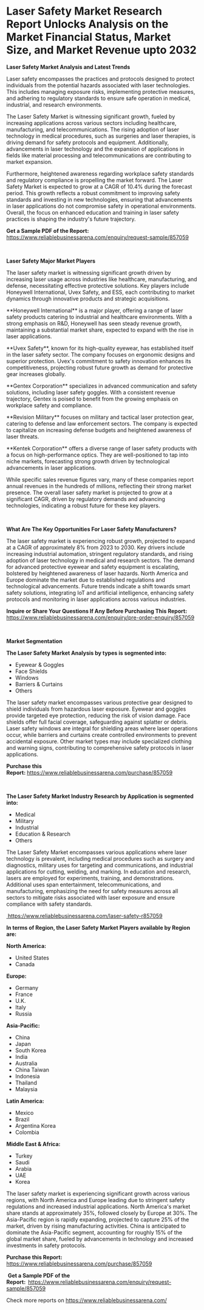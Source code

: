 <p><h1>Laser Safety Market Research Report Unlocks Analysis on the Market Financial Status, Market Size, and Market Revenue upto 2032</h1></p><p><strong>Laser Safety Market Analysis and Latest Trends</strong></p>
<p><p>Laser safety encompasses the practices and protocols designed to protect individuals from the potential hazards associated with laser technologies. This includes managing exposure risks, implementing protective measures, and adhering to regulatory standards to ensure safe operation in medical, industrial, and research environments. </p><p>The Laser Safety Market is witnessing significant growth, fueled by increasing applications across various sectors including healthcare, manufacturing, and telecommunications. The rising adoption of laser technology in medical procedures, such as surgeries and laser therapies, is driving demand for safety protocols and equipment. Additionally, advancements in laser technology and the expansion of applications in fields like material processing and telecommunications are contributing to market expansion.</p><p>Furthermore, heightened awareness regarding workplace safety standards and regulatory compliance is propelling the market forward. The Laser Safety Market is expected to grow at a CAGR of 10.4% during the forecast period. This growth reflects a robust commitment to improving safety standards and investing in new technologies, ensuring that advancements in laser applications do not compromise safety in operational environments. Overall, the focus on enhanced education and training in laser safety practices is shaping the industry's future trajectory.</p></p>
<p><strong>Get a Sample PDF of the Report:&nbsp;</strong> <a href="https://www.reliablebusinessarena.com/enquiry/request-sample/857059?utm_campaign=2383&utm_medium=2&utm_source=Github&utm_content=ia&utm_term=17022025&utm_id=laser-safety">https://www.reliablebusinessarena.com/enquiry/request-sample/857059</a></p>
<p>&nbsp;</p>
<p><strong>Laser Safety Major Market Players</strong></p>
<p><p>The laser safety market is witnessing significant growth driven by increasing laser usage across industries like healthcare, manufacturing, and defense, necessitating effective protective solutions. Key players include Honeywell International, Uvex Safety, and ESS, each contributing to market dynamics through innovative products and strategic acquisitions.</p><p>**Honeywell International** is a major player, offering a range of laser safety products catering to industrial and healthcare environments. With a strong emphasis on R&D, Honeywell has seen steady revenue growth, maintaining a substantial market share, expected to expand with the rise in laser applications.</p><p>**Uvex Safety**, known for its high-quality eyewear, has established itself in the laser safety sector. The company focuses on ergonomic designs and superior protection. Uvex's commitment to safety innovation enhances its competitiveness, projecting robust future growth as demand for protective gear increases globally.</p><p>**Gentex Corporation** specializes in advanced communication and safety solutions, including laser safety goggles. With a consistent revenue trajectory, Gentex is poised to benefit from the growing emphasis on workplace safety and compliance.</p><p>**Revision Military** focuses on military and tactical laser protection gear, catering to defense and law enforcement sectors. The company is expected to capitalize on increasing defense budgets and heightened awareness of laser threats.</p><p>**Kentek Corporation** offers a diverse range of laser safety products with a focus on high-performance optics. They are well-positioned to tap into niche markets, forecasting strong growth driven by technological advancements in laser applications.</p><p>While specific sales revenue figures vary, many of these companies report annual revenues in the hundreds of millions, reflecting their strong market presence. The overall laser safety market is projected to grow at a significant CAGR, driven by regulatory demands and advancing technologies, indicating a robust future for these key players.</p></p>
<p>&nbsp;</p>
<p><strong>What Are The Key Opportunities For Laser Safety Manufacturers?</strong></p>
<p><p>The laser safety market is experiencing robust growth, projected to expand at a CAGR of approximately 8% from 2023 to 2030. Key drivers include increasing industrial automation, stringent regulatory standards, and rising adoption of laser technology in medical and research sectors. The demand for advanced protective eyewear and safety equipment is escalating, bolstered by heightened awareness of laser hazards. North America and Europe dominate the market due to established regulations and technological advancements. Future trends indicate a shift towards smart safety solutions, integrating IoT and artificial intelligence, enhancing safety protocols and monitoring in laser applications across various industries.</p></p>
<p><strong>Inquire or Share Your Questions If Any Before Purchasing This Report:</strong> <a href="https://www.reliablebusinessarena.com/enquiry/pre-order-enquiry/857059?utm_campaign=2383&utm_medium=2&utm_source=Github&utm_content=ia&utm_term=17022025&utm_id=laser-safety">https://www.reliablebusinessarena.com/enquiry/pre-order-enquiry/857059</a></p>
<p>&nbsp;</p>
<p><strong>Market Segmentation</strong></p>
<p><strong>The Laser Safety Market Analysis by types is segmented into:</strong></p>
<p><ul><li>Eyewear & Goggles</li><li>Face Shields</li><li>Windows</li><li>Barriers & Curtains</li><li>Others</li></ul></p>
<p><p>The laser safety market encompasses various protective gear designed to shield individuals from hazardous laser exposure. Eyewear and goggles provide targeted eye protection, reducing the risk of vision damage. Face shields offer full facial coverage, safeguarding against splatter or debris. Laser safety windows are integral for shielding areas where laser operations occur, while barriers and curtains create controlled environments to prevent accidental exposure. Other market types may include specialized clothing and warning signs, contributing to comprehensive safety protocols in laser applications.</p></p>
<p><strong>Purchase this Report:&nbsp;</strong><a href="https://www.reliablebusinessarena.com/purchase/857059?utm_campaign=2383&utm_medium=2&utm_source=Github&utm_content=ia&utm_term=17022025&utm_id=laser-safety">https://www.reliablebusinessarena.com/purchase/857059</a></p>
<p>&nbsp;</p>
<p><strong>The Laser Safety Market Industry Research by Application is segmented into:</strong></p>
<p><ul><li>Medical</li><li>Military</li><li>Industrial</li><li>Education & Research</li><li>Others</li></ul></p>
<p><p>The Laser Safety Market encompasses various applications where laser technology is prevalent, including medical procedures such as surgery and diagnostics, military uses for targeting and communications, and industrial applications for cutting, welding, and marking. In education and research, lasers are employed for experiments, training, and demonstrations. Additional uses span entertainment, telecommunications, and manufacturing, emphasizing the need for safety measures across all sectors to mitigate risks associated with laser exposure and ensure compliance with safety standards.</p></p>
<p><a href="https://www.reliablebusinessarena.com/laser-safety-r857059?utm_campaign=2383&utm_medium=2&utm_source=Github&utm_content=ia&utm_term=17022025&utm_id=laser-safety">&nbsp;https://www.reliablebusinessarena.com/laser-safety-r857059</a></p>
<p><strong>In terms of Region, the Laser Safety Market Players available by Region are:</strong></p>
<p>
    <p> <strong> North America: </strong>
        <ul>
            <li>United States</li>
            <li>Canada</li>
        </ul>
        </p> 
    <p> <strong> Europe: </strong>
        <ul>
            <li>Germany</li>
            <li>France</li>
            <li>U.K.</li>
            <li>Italy</li>
            <li>Russia</li>
        </ul>
        </p> 
    <p> <strong> Asia-Pacific: </strong>
        <ul>
            <li>China</li>
            <li>Japan</li>
            <li>South Korea</li>
            <li>India</li>
            <li>Australia</li>
            <li>China Taiwan</li>
            <li>Indonesia</li>
            <li>Thailand</li>
            <li>Malaysia</li>
        </ul>
        </p> 
    <p> <strong> Latin America: </strong>
        <ul>
            <li>Mexico</li>
            <li>Brazil</li>
            <li>Argentina Korea</li>
            <li>Colombia</li>
        </ul>
        </p> 
    <p> <strong> Middle East & Africa: </strong>
        <ul>
            <li>Turkey</li>
            <li>Saudi</li>
            <li>Arabia</li>
            <li>UAE</li>
            <li>Korea</li>
        </ul>
    </p>
    </p>
<p><p>The laser safety market is experiencing significant growth across various regions, with North America and Europe leading due to stringent safety regulations and increased industrial applications. North America's market share stands at approximately 35%, followed closely by Europe at 30%. The Asia-Pacific region is rapidly expanding, projected to capture 25% of the market, driven by rising manufacturing activities. China is anticipated to dominate the Asia-Pacific segment, accounting for roughly 15% of the global market share, fueled by advancements in technology and increased investments in safety protocols.</p></p>
<p><strong>Purchase this Report: </strong><a href="https://www.reliablebusinessarena.com/purchase/857059?utm_campaign=2383&utm_medium=2&utm_source=Github&utm_content=ia&utm_term=17022025&utm_id=laser-safety">https://www.reliablebusinessarena.com/purchase/857059</a></p>
<p>&nbsp;<strong>Get a Sample PDF of the Report:&nbsp;&nbsp;</strong><a href="https://www.reliablebusinessarena.com/enquiry/request-sample/857059?utm_campaign=2383&utm_medium=2&utm_source=Github&utm_content=ia&utm_term=17022025&utm_id=laser-safety">https://www.reliablebusinessarena.com/enquiry/request-sample/857059</a></p>
<p><strong></strong></p>
<p>Check more reports on <a href="https://www.reliablebusinessarena.com/?utm_campaign=2383&utm_medium=2&utm_source=Github&utm_content=ia&utm_term=17022025&utm_id=laser-safety">https://www.reliablebusinessarena.com/</a></p>